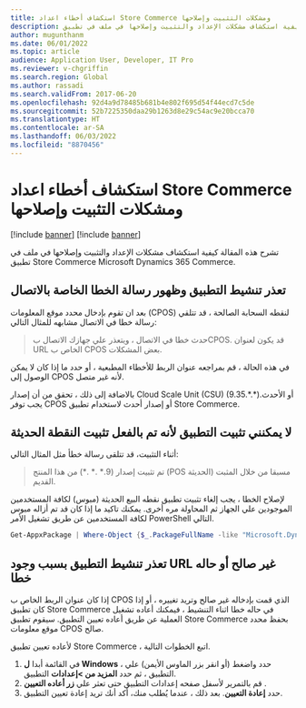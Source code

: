 ```yaml
---
title: استكشاف أخطاء اعداد Store Commerce ومشكلات التثبيت وإصلاحها
description: تشرح هذه المقالة كيفية استكشاف مشكلات الإعداد والتثبيت وإصلاحها في ملف في تطبيق Store Commerce Microsoft Dynamics 365 Commerce.
author: mugunthanm
ms.date: 06/01/2022
ms.topic: article
audience: Application User, Developer, IT Pro
ms.reviewer: v-chgriffin
ms.search.region: Global
ms.author: rassadi
ms.search.validFrom: 2017-06-20
ms.openlocfilehash: 92d4a9d78485b681b4e802f695d54f44ecd7c5de
ms.sourcegitcommit: 52b7225350daa29b1263d8e29c54ac9e20bcca70
ms.translationtype: HT
ms.contentlocale: ar-SA
ms.lasthandoff: 06/03/2022
ms.locfileid: "8870456"
---
```

# <a name="troubleshoot-store-commerce-setup-and-installation-issues"></a>استكشاف أخطاء اعداد Store Commerce ومشكلات التثبيت وإصلاحها

[!include [banner](../includes/banner.md)]
[!include [banner](../includes/preview-banner.md)]

تشرح هذه المقالة كيفية استكشاف مشكلات الإعداد والتثبيت وإصلاحها في ملف في تطبيق Store Commerce Microsoft Dynamics 365 Commerce.

## <a name="i-cant-activate-the-app-and-i-receive-a-connectivity-error-message"></a>تعذر تنشيط التطبيق وظهور رسالة الخطا الخاصة بالاتصال

بعد ان تقوم بإدخال محدد موقع المعلومات (CPOS) لنقطه السحابة الصالحة ، قد تتلقي رسالة خطا في الاتصال مشابهه للمثال التالي:

> حدث خطا في الاتصال ، ويتعذر علي جهازك الاتصال بCPOS. قد يكون لعنوان URL الخاص ب CPOS بعض المشكلات.

في هذه الحالة ، قم بمراجعه عنوان الربط للأخطاء المطبعية ، أو حدد ما إذا كان لا يمكن الوصول إلى CPOS لأنه غير متصل.

بالاضافة إلى ذلك ، تحقق من أن إصدار Cloud Scale Unit (CSU) (9.35.\*.\*)أو الأحدث. يجب توفر CPOS أو إصدار أحدث لاستخدام تطبيق Store Commerce.

## <a name="i-cant-install-the-app-because-modern-pos-is-already-installed"></a>لا يمكنني تثبيت التطبيق لأنه تم بالفعل تثبيت النقطة الحديثة

أثناء التثبيت، قد تتلقى رسالة خطأ مثل المثال التالي:

> تم تثبيت إصدار (9.\* .\* .\*) من هذا المنتج (POS الحديثة) مسبقا من خلال المثبت القديم.

لإصلاح الخطا ، يجب إلغاء تثبيت تطبيق نقطه البيع الحديثة (مبوس) لكافة المستخدمين الموجودين علي الجهاز ثم المحاولة مره أخرى. يمكنك تاكيد ما إذا كان قد تم أزاله مبوس لكافة المستخدمين عن طريق تشغيل الأمر PowerShell التالي.

```PowerShell
Get-AppxPackage | Where-Object {$_.PackageFullName -like "Microsoft.Dynamics.*.Pos"} | Remove-AppxPackage -Allusers
```

## <a name="i-cant-activate-the-app-because-of-an-invalid-url-or-an-error-state"></a>تعذر تنشيط التطبيق بسبب وجود URL غير صالح أو حاله خطا

إذا كان عنوان الربط الخاص ب CPOS الذي قمت بإدخاله غير صالح وتريد تغييره ، أو إذا كان تطبيق Store Commerce في حاله خطا اثناء التنشيط ، فيمكنك أعاده تشغيل العملية عن طريق أعاده تعيين التطبيق. سيقوم تطبيق Store Commerce بحفظ محدد موقع معلومات CPOS صالح.

لأعاده تعيين تطبيق Store Commerce ، اتبع الخطوات التالية.

1. في القائمة أبدا **ل Windows** ، حدد واضغط (أو انقر بزر الماوس الأيمن) علي التطبيق ، ثم حدد **المزيد من \>إعدادات** التطبيق.
2. قم بالتمرير لأسفل صفحه إعدادات التطبيق حتى تعثر علي **زر أعاده التعيين** .
3. حدد **إعادة التعيين**. بعد ذلك ، عندما يُطلب منك، أكد أنك تريد إعادة تعيين التطبيق.
